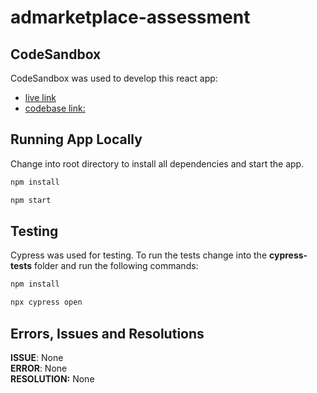 # admarketplace-assessment

## CodeSandbox 

CodeSandbox was used to develop this react app:
 - <a href="https://urdfn.csb.app/" target="_">live link</a>
 - <a href="https://codesandbox.io/s/assessment-admarket-fx71b" target="_">codebase link:</a>

## Running App Locally

Change into root directory to install all dependencies and start the app.

```js
npm install 

npm start
```

## Testing 

Cypress was used for testing.  To run the tests change into the **cypress-tests** folder and run the following commands: 

```js
npm install

npx cypress open
```

## Errors, Issues and Resolutions

**ISSUE**: None<br>
**ERROR**: None <br>
**RESOLUTION:**  None
